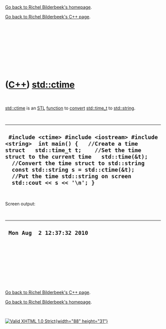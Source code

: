 [Go back to Richel Bilderbeek's homepage](index.htm).

[Go back to Richel Bilderbeek's C++ page](Cpp.htm).

 

 

 

 

 

([C++](Cpp.htm)) [std::ctime](CppStdCtime.htm)
==============================================

 

[std::ctime](CppStdCtime.htm) is an [STL](CppStl.htm)
[function](CppFunction.htm) to [convert](CppConvert.htm)
[std::time\_t](CppTime_t.htm) to [std::string](CppString.htm).

 

  -----------------------------------------------------------------------------------------------------------------------------------------------------------------------------------------------------------------------------------------------------------------------------------------------------------------------------------------
  ` #include <ctime> #include <iostream> #include <string>  int main() {   //Create a time struct   std::time_t t;    //Set the time struct to the current time   std::time(&t);    //Convert the time struct to std::string   const std::string s = std::ctime(&t);    //Put the time std::string on screen   std::cout << s << '\n'; }`
  -----------------------------------------------------------------------------------------------------------------------------------------------------------------------------------------------------------------------------------------------------------------------------------------------------------------------------------------

 

Screen output:

 

  -----------------------------
  ` Mon Aug  2 12:37:32 2010`
  -----------------------------

 

 

 

 

 

[Go back to Richel Bilderbeek's C++ page](Cpp.htm).

[Go back to Richel Bilderbeek's homepage](index.htm).

 

[![Valid XHTML 1.0 Strict](valid-xhtml10.png){width="88"
height="31"}](http://validator.w3.org/check?uri=referer)
